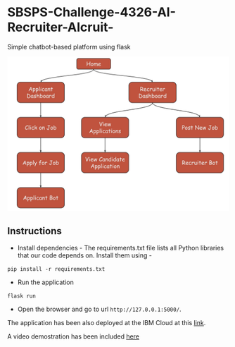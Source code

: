 # SBSPS-Challenge-4326-AI-Recruiter-AIcruit-
Simple chatbot-based platform using flask

![flowchart](/Images/Cruiter%20Flowchart.jpg)

## Instructions

* Install dependencies - The requirements.txt file lists all Python libraries that our code depends on. Install them using  -
```
pip install -r requirements.txt
```
* Run the application
```
flask run
```
* Open the browser and go to url `http://127.0.0.1:5000/`. 


The application has been also deployed at the IBM Cloud at this [link](https://aicruitapp-shy-hyena-ce.eu-gb.mybluemix.net/). 

A video demostration has been included [here](https://github.com/SmartPracticeschool/SBSPS-Challenge-4326-AI-Recruiter-AIcruit-/blob/master/AIcruit_video_demonstration.mp4)


